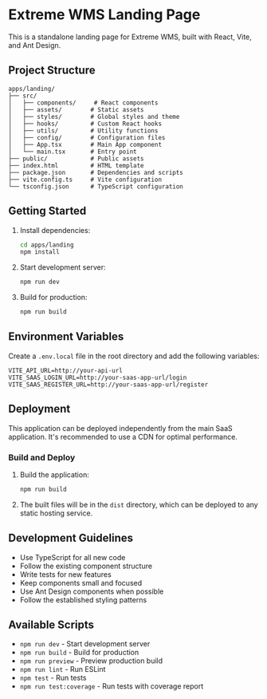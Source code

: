 # Extreme WMS Landing Page

This is a standalone landing page for Extreme WMS, built with React, Vite, and Ant Design.

## Project Structure

```
apps/landing/
├── src/
│   ├── components/     # React components
│   ├── assets/        # Static assets
│   ├── styles/        # Global styles and theme
│   ├── hooks/         # Custom React hooks
│   ├── utils/         # Utility functions
│   ├── config/        # Configuration files
│   ├── App.tsx        # Main App component
│   └── main.tsx       # Entry point
├── public/            # Public assets
├── index.html         # HTML template
├── package.json       # Dependencies and scripts
├── vite.config.ts     # Vite configuration
└── tsconfig.json      # TypeScript configuration
```

## Getting Started

1. Install dependencies:
   ```bash
   cd apps/landing
   npm install
   ```

2. Start development server:
   ```bash
   npm run dev
   ```

3. Build for production:
   ```bash
   npm run build
   ```

## Environment Variables

Create a `.env.local` file in the root directory and add the following variables:

```env
VITE_API_URL=http://your-api-url
VITE_SAAS_LOGIN_URL=http://your-saas-app-url/login
VITE_SAAS_REGISTER_URL=http://your-saas-app-url/register
```

## Deployment

This application can be deployed independently from the main SaaS application. It's recommended to use a CDN for optimal performance.

### Build and Deploy

1. Build the application:
   ```bash
   npm run build
   ```

2. The built files will be in the `dist` directory, which can be deployed to any static hosting service.

## Development Guidelines

- Use TypeScript for all new code
- Follow the existing component structure
- Write tests for new features
- Keep components small and focused
- Use Ant Design components when possible
- Follow the established styling patterns

## Available Scripts

- `npm run dev` - Start development server
- `npm run build` - Build for production
- `npm run preview` - Preview production build
- `npm run lint` - Run ESLint
- `npm test` - Run tests
- `npm run test:coverage` - Run tests with coverage report
